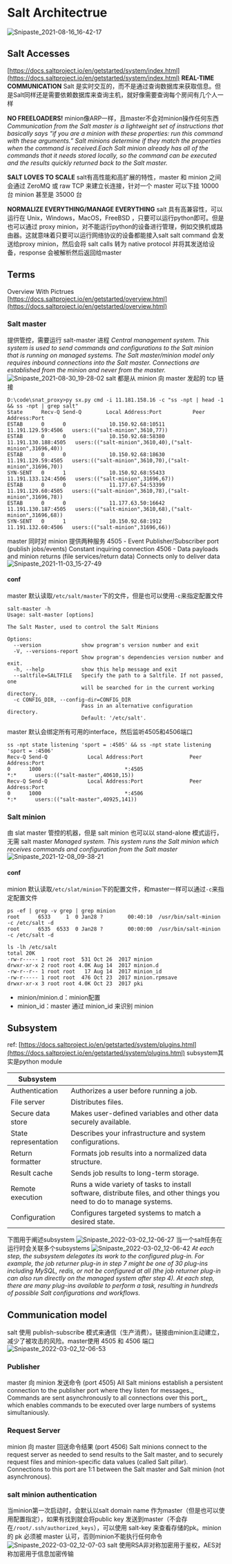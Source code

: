 # Salt Architectrue
![Snipaste_2021-08-16_16-42-17](https://cdn.jsdelivr.net/gh/dhay3/image-repo@master/20220223/Snipaste_2021-08-16_16-42-17.rd5cjqezh28.webp)
## Salt Accesses
[https://docs.saltproject.io/en/getstarted/system/index.html](https://docs.saltproject.io/en/getstarted/system/index.html)
**REAL-TIME COMMUNICATION**
Salt 是实时交互的，而不是通过查询数据库来获取信息。但是Salt同样还是需要依赖数据库来查询主机，就好像需要查询每个房间有几个人一样
​

**NO FREELOADERS!**
minion像ARP一样，且master不会对minion操作任何东西
_Communication from the Salt master is a lightweight set of instructions that basically says “if you are a minion with these properties: run this command with these arguments.” Salt minions determine if they match the properties when the command is received.Each Salt minion already has all of the commands that it needs stored locally, so the command can be executed and the results quickly returned back to the Salt master._
_​_

**SALT LOVES TO SCALE**
salt有高性能和高扩展的特性，master 和 minion 之间会通过 ZeroMQ 或 raw TCP 来建立长连接，针对一个 master 可以下挂 10000 台 minion 甚至是 35000 台
​

**NORMALIZE EVERYTHING/MANAGE EVERYTHING**
salt 具有高兼容性，可以运行在 Unix，Windows，MacOS，FreeBSD ，只要可以运行python即可。但是也可以通过 proxy minion，对不能运行python的设备进行管理，例如交换机或路由器。这就意味着只要可以运行网络协议的设备都能接入salt
salt command 会发送给proxy minion，然后会将 salt calls 转为 native protocol 并将其发送给设备，response 会被解析然后返回给master
## Terms 
Overview With Pictrues
[https://docs.saltproject.io/en/getstarted/overview.html](https://docs.saltproject.io/en/getstarted/overview.html)
### Salt master
提供管控，需要运行 salt-master 进程
_Central management system._
_This system is used to send commands and configurations to the Salt minion that is running on managed systems._
_The Salt master/minion model only requires inbound connections into the Salt master. Connections are established from the minion and never from the master._
![Snipaste_2021-08-30_19-28-02](https://cdn.jsdelivr.net/gh/dhay3/image-repo@master/20220223/Snipaste_2021-08-30_19-28-02.22ukygp5mae8.webp)
salt 都是从 minion 向 master 发起的 tcp 链接
```
D:\code\snat_proxy>py sx.py cmd -i 11.181.158.16 -c "ss -npt | head -1 && ss -npt | grep salt"
State      Recv-Q Send-Q        Local Address:Port          Peer Address:Port
ESTAB      0      0              10.150.92.68:10511        11.191.129.59:4506   users:(("salt-minion",3610,77))
ESTAB      0      0              10.150.92.68:58380       11.191.130.188:4505   users:(("salt-minion",3610,40),("salt-minion",31696,40))
ESTAB      0      0              10.150.92.68:18630        11.191.129.59:4505   users:(("salt-minion",3610,70),("salt-minion",31696,70))
SYN-SENT   0      1              10.150.92.68:55433       11.191.133.124:4506   users:(("salt-minion",31696,67))
ESTAB      0      0              11.177.67.54:53399        11.191.129.60:4505   users:(("salt-minion",3610,78),("salt-minion",31696,78))
ESTAB      0      0              11.177.63.50:16642       11.191.130.187:4505   users:(("salt-minion",3610,68),("salt-minion",31696,68))
SYN-SENT   0      1              10.150.92.68:1912         11.191.132.60:4506   users:(("salt-minion",31696,66))
```
master 同时对 minion 提供两种服务
4505 - Event Publisher/Subscriber port (publish jobs/events)
Constant inquiring connection
4506 - Data payloads and minion returns (file services/return data)
Connects only to deliver data
![Snipaste_2021-11-03_15-27-49](https://cdn.jsdelivr.net/gh/dhay3/image-repo@master/20220223/Snipaste_2021-11-03_15-27-49.6w6qkzgdio00.webp)
#### conf
master 默认读取`/etc/salt/master`下的文件，但是也可以使用`-c`来指定配置文件
```
salt-master -h
Usage: salt-master [options]

The Salt Master, used to control the Salt Minions

Options:
  --version             show program's version number and exit
  -V, --versions-report
                        Show program's dependencies version number and exit.
  -h, --help            show this help message and exit
  --saltfile=SALTFILE   Specify the path to a Saltfile. If not passed, one
                        will be searched for in the current working directory.
  -c CONFIG_DIR, --config-dir=CONFIG_DIR
                        Pass in an alternative configuration directory.
                        Default: '/etc/salt'.
```
master 默认会绑定所有可用的interface，然后监听4505和4506端口
```
ss -npt state listening 'sport = :4505' && ss -npt state listening 'sport = :4506'
Recv-Q Send-Q             Local Address:Port               Peer Address:Port
0      1000                           *:4505                          *:*      users:(("salt-master",40610,15))
Recv-Q Send-Q             Local Address:Port               Peer Address:Port
0      1000                           *:4506                          *:*      users:(("salt-master",40925,141))
```
### Salt minion
由 slat master 管控的机器，但是 salt minion 也可以以 stand-alone 模式运行，无需 salt master
_Managed system. This system runs the Salt minion which receives commands and configuration from the Salt master_
![Snipaste_2021-12-08_09-38-21](https://cdn.jsdelivr.net/gh/dhay3/image-repo@master/20220223/Snipaste_2021-12-08_09-38-21.5p4f7s041rs0.webp)
#### conf
minion 默认读取`/etc/slat/minion`下的配置文件，和master一样可以通过`-c`来指定配置文件
```
ps -ef | grep -v grep | grep minion
root      6533     1  0 Jan28 ?        00:40:10  /usr/bin/salt-minion -c /etc/salt -d
root      6535  6533  0 Jan28 ?        00:00:00  /usr/bin/salt-minion -c /etc/salt -d

ls -lh /etc/salt
total 20K
-rw-r----- 1 root root  531 Oct 26  2017 minion
drwxr-xr-x 2 root root 4.0K Aug 14  2017 minion.d
-rw-r--r-- 1 root root   17 Aug 14  2017 minion_id
-rw-r----- 1 root root  476 Oct 23  2017 minion.rpmsave
drwxr-xr-x 3 root root 4.0K Oct 23  2017 pki
```

- minion/minion.d：minion配置
- minion_id：master 通过 minion_id 来识别 minion
## Subsystem
ref:
[https://docs.saltproject.io/en/getstarted/system/plugins.html](https://docs.saltproject.io/en/getstarted/system/plugins.html)
subsystem其实是python module

| Subsystem |  |
| --- | --- |
| Authentication | Authorizes a user before running a job. |
| File server | Distributes files. |
| Secure data store | Makes user-defined variables and other data securely available. |
| State representation | Describes your infrastructure and system configurations. |
| Return formatter | Formats job results into a normalized data structure. |
| Result cache | Sends job results to long-term storage. |
| Remote execution | Runs a wide variety of tasks to install software, distribute files, and other things you need to do to manage systems. |
| Configuration | Configures targeted systems to match a desired state. |

下图用于阐述subsystem
![Snipaste_2022-03-02_12-06-27](https://cdn.jsdelivr.net/gh/dhay3/image-repo@master/20220223/Snipaste_2022-03-02_12-06-27.4eh0qpp0qyw0.webp)
当一个salt任务在运行时会关联多个subsystems
![Snipaste_2022-03-02_12-06-42](https://cdn.jsdelivr.net/gh/dhay3/image-repo@master/20220223/Snipaste_2022-03-02_12-06-42.xbwcjexh0s0.webp)
_At each step, the subsystem delegates its work to the configured plug-in. For example, the job returner plug-in in step 7 might be one of 30 plug-ins including MySQL, redis, or not be configured at all (the job returner plug-in can also run directly on the managed system after step 4)._
_At each step, there are many plug-ins available to perform a task, resulting in hundreds of possible Salt configurations and workflows._
## Communication model
salt 使用 publish-subscribe 模式来通信（生产消费）。链接由minion主动建立，减少了被攻击的风险。master使用 4505 和 4506 端口
![Snipaste_2022-03-02_12-06-53](https://cdn.jsdelivr.net/gh/dhay3/image-repo@master/20220223/Snipaste_2022-03-02_12-06-53.3gk5ye1foim0.webp)
### Publisher
master 向 minion 发送命令
(port 4505) All Salt minions establish a persistent connection to the publisher port where they listen for messages._ Commands are sent asynchronously to all connections over this port_, which enables commands to be executed over large numbers of systems simultaniously.
### Request Server
minion 向 master 回送命令结果
(port 4506) Salt minions connect to the request server as needed to send results to the Salt master, and to securely request files and minion-specific data values (called Salt pillar). Connections to this port are 1:1 between the Salt master and Salt minion (not asynchronous).
### salt minion authentication
当minion第一次启动时，会默认以salt domain name 作为master（但是也可以使用配置指定），如果有找到就会将public key 发送到master（不会存在`/root/.ssh/authorized_keys`），可以使用 salt-key 来查看存储的pk。minion 的 pk 必须被 master 认可，否则minion不能执行任何命令
![Snipaste_2022-03-02_12-07-03](https://cdn.jsdelivr.net/gh/dhay3/image-repo@master/20220223/Snipaste_2022-03-02_12-07-03.1u24a0j3tt0g.webp)
salt 使用RSA非对称加密用于鉴权，AES对称加密用于信息加密传输
